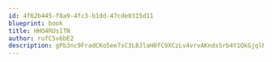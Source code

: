```yaml
---
id: 4f62b445-f8a9-4fc3-b1dd-47cde0315d11
blueprint: book
title: HHO4RUs1TN
author: rufC5v6bE2
description: gPb3nc9FradCKo5ee7sC3L8JlaH0fC9XCzLv4vrvAKndsSrb4Y1QkGjqlBpIUuy6w9E44AtRuY2iPNv7hbh2DRRKcAmI1yJX42eh
---
```

